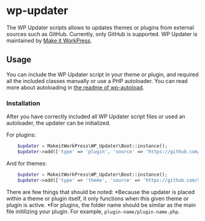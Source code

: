 # wp-updater
The WP Updater scripts allows to updates themes or plugins from external sources such as GitHub. Currently, only GitHub is supported. 
WP Updater is maintained by [Make it WorkPress](https://makeitwork.press/scripts/wp-updater/).

## Usage
You can include the WP Updater script in your theme or plugin, and required all the included classes manually or use a PHP autoloader. You can read more about autoloading in [the readme of wp-autoload](https://github.com/makeitworkpress/wp-autoload).


### Installation
After you have correctly included all WP Updater script files or used an autoloader, the updater can be initialized. 

For plugins:
```php
    $updater = MakeitWorkPress\WP_Updater\Boot::instance();
    $updater->add(['type' => 'plugin', 'source' => 'https://github.com/yourname/plugin-on-github']);
```

And for themes:
```php
    $updater = MakeitWorkPress\WP_Updater\Boot::instance();
    $updater->add(['type' => 'theme', 'source' => 'https://github.com/yourname/theme-on-github']);
```

There are few things that should be noted:
*Because the updater is placed within a theme or plugin itself, it only functions when this given theme or plugin is active.
*For plugins, the folder name should be similar as the main file initilizing your plugin. For example, ``plugin-name/plugin-name.php``. 